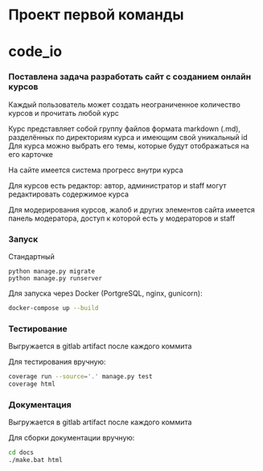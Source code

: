# Проект первой команды

# code_io

### Поставлена задача разработать сайт с созданием онлайн курсов

Каждый пользователь может создать неограниченное количество курсов и прочитать любой курс


Курс представляет собой группу файлов формата markdown (.md), разделённых по директориям курса и имеющим свой уникальный id
Для курса можно выбрать его темы, которые будут отображаться на его карточке


На сайте имеется система прогресс внутри курса


Для курсов есть редактор: автор, администратор и staff могут редактировать содержимое курса


Для модерирования курсов, жалоб и других элементов сайта имеется панель модератора, доступ к которой есть у модераторов и staff


### Запуск

Стандартный

```shell
python manage.py migrate
python manage.py runserver
```

Для запуска через Docker (PortgreSQL, nginx, gunicorn):
```bash
docker-compose up --build
```

### Тестирование

Выгружается в gitlab artifact после каждого коммита

Для тестирования вручную:
```bash
coverage run --source='.' manage.py test
coverage html
```

### Документация

Выгружается в gitlab artifact после каждого коммита

Для сборки документации вручную:
```bash
cd docs
./make.bat html
```
